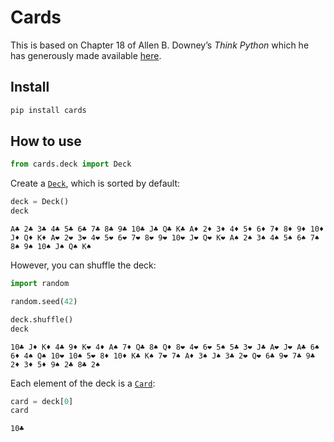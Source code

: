 # Cards

<!-- WARNING: THIS FILE WAS AUTOGENERATED! DO NOT EDIT! -->

This is based on Chapter 18 of Allen B. Downey’s *Think Python* which he
has generously made available
[here](https://www.greenteapress.com/thinkpython/html/book019.html).

## Install

``` sh
pip install cards
```

## How to use

``` python
from cards.deck import Deck
```

Create a [`Deck`](https://seeM.github.io/cards/deck.html#deck), which is
sorted by default:

``` python
deck = Deck()
deck
```

    A♣️ 2♣️ 3♣️ 4♣️ 5♣️ 6♣️ 7♣️ 8♣️ 9♣️ 10♣️ J♣️ Q♣️ K♣️ A♦️ 2♦️ 3♦️ 4♦️ 5♦️ 6♦️ 7♦️ 8♦️ 9♦️ 10♦️ J♦️ Q♦️ K♦️ A❤️ 2❤️ 3❤️ 4❤️ 5❤️ 6❤️ 7❤️ 8❤️ 9❤️ 10❤️ J❤️ Q❤️ K❤️ A♠️ 2♠️ 3♠️ 4♠️ 5♠️ 6♠️ 7♠️ 8♠️ 9♠️ 10♠️ J♠️ Q♠️ K♠️

However, you can shuffle the deck:

``` python
import random
```

``` python
random.seed(42)
```

``` python
deck.shuffle()
deck
```

    10♣️ J♦️ K♦️ 4♣️ 9♦️ K❤️ 4♦️ A♠️ 7♦️ Q♣️ 8♠️ Q♦️ 8❤️ 4❤️ 6❤️ 5♠️ 5♣️ 3❤️ J♣️ A❤️ J❤️ A♣️ 6♠️ 6♦️ 4♠️ Q♠️ 10❤️ 10♠️ 5❤️ 8♦️ 10♦️ K♣️ K♠️ 7❤️ 7♠️ A♦️ 3♠️ J♠️ 3♣️ 2❤️ Q❤️ 6♣️ 9❤️ 7♣️ 9♣️ 2♦️ 3♦️ 5♦️ 9♠️ 2♣️ 8♣️ 2♠️

Each element of the deck is a
[`Card`](https://seeM.github.io/cards/card.html#card):

``` python
card = deck[0]
card
```

    10♣️
